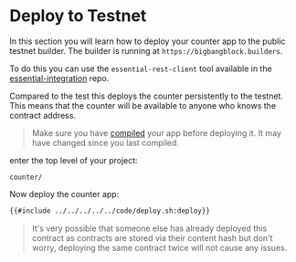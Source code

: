 # Deploy to Testnet
In this section you will learn how to deploy your counter app to the public testnet builder. The builder is running at `https://bigbangblock.builders`.


To do this you can use the `essential-rest-client` tool available in the [essential-integration](https://github.com/essential-contributions/essential-integration) repo.

Compared to the test this deploys the counter persistently to the testnet. This means that the counter will be available to anyone who knows the contract address.

> Make sure you have [compiled](./compile.md) your app before deploying it. It may have changed since you last compiled.

enter the top level of your project:
```
counter/
```
Now deploy the counter app:
```bash
{{#include ../../../../../code/deploy.sh:deploy}}
```

> It's very possible that someone else has already deployed this contract as contracts are stored via their content hash but don't worry, deploying the same contract twice will not cause any issues.